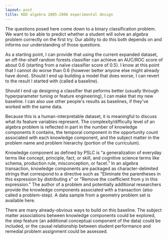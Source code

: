 ```yaml
---
layout: post
title: KDD algebra 2005-2006 experimental design
---
```


The questions posed here come down to a binary classification problem. We want to be able to predict whether a student will solve an algebra problem correctly on the first try. Our ability to do this both depends on and informs our understanding of those questions.

As a starting point, I can provide that using the current expanded dataset, an off-the-shelf random forests classifier can achieve an AUC/ROC score of about 0.6 (starting from a naïve classifier score of 0.5). I know at this point that I cannot do worse than 0.6 (however better anyone else might already have done). Should I end up building a model that does worse, I can revert to the result I started with (called a baseline).

Should I end up designing a classifier that peforms better (usually through hyperparameter tuning or feature engineering), I can make that my new baseline. I can also use other people's results as baselines, if they've worked with the same data.

Because this is a human-interpretable dataset, it is meaningful to discuss what its feature variables represent. The complexity/difficulty level of an algebra problem is reflected in part in the number of knowledge components it contains, the temporal component in the opportunity count associated with each knowledge component, and the subject matter in the problem name and problem hierarchy (portion of the curriculum).

Knowledge component as defined by PSLC is “a generalization of everyday terms like concept, principle, fact, or skill, and cognitive science terms like schema, production rule, misconception, or facet.” In an algebra transaction, knowledge components are packaged as character-delimited strings that correspond to a directive such as "Eliminate the parentheses in this expression by distributing x" or "Remove the coefficient from y in this expression." The author of a problem and potentially additional researchers provide the knowledge components associated with a transaction (also called a problem-step). A data sample from a geometry problem set is available here.

There are many already-obvious ways to build on this baseline. The subject matter associations between knowledge components could be explored, the step feature (an additional conceptual component of the data) could be included, or the causal relationship between student performance and remedial problem assignment could be assessed.
